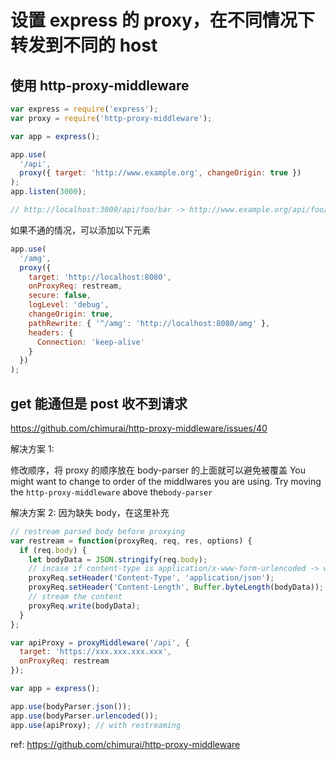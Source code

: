 # 设置 express 的 proxy，在不同情况下转发到不同的 host

## 使用 http-proxy-middleware

```js
var express = require('express');
var proxy = require('http-proxy-middleware');

var app = express();

app.use(
  '/api',
  proxy({ target: 'http://www.example.org', changeOrigin: true })
);
app.listen(3000);

// http://localhost:3000/api/foo/bar -> http://www.example.org/api/foo/bar
```

如果不通的情况，可以添加以下元素

```js
app.use(
  '/amg',
  proxy({
    target: 'http://localhost:8080',
    onProxyReq: restream,
    secure: false,
    logLevel: 'debug',
    changeOrigin: true,
    pathRewrite: { '^/amg': 'http://localhost:8080/amg' },
    headers: {
      Connection: 'keep-alive'
    }
  })
);
```

## get 能通但是 post 收不到请求

<https://github.com/chimurai/http-proxy-middleware/issues/40>

解决方案 1:

修改顺序，将 proxy 的顺序放在 body-parser 的上面就可以避免被覆盖
You might want to change to order of the middlwares you are using.
Try moving the `http-proxy-middleware` above the`body-parser`

解决方案 2:
因为缺失 body，在这里补充

```js
// restream parsed body before proxying
var restream = function(proxyReq, req, res, options) {
  if (req.body) {
    let bodyData = JSON.stringify(req.body);
    // incase if content-type is application/x-www-form-urlencoded -> we need to change to application/json
    proxyReq.setHeader('Content-Type', 'application/json');
    proxyReq.setHeader('Content-Length', Buffer.byteLength(bodyData));
    // stream the content
    proxyReq.write(bodyData);
  }
};

var apiProxy = proxyMiddleware('/api', {
  target: 'https://xxx.xxx.xxx.xxx',
  onProxyReq: restream
});

var app = express();

app.use(bodyParser.json());
app.use(bodyParser.urlencoded());
app.use(apiProxy); // with restreaming
```

ref:
<https://github.com/chimurai/http-proxy-middleware>
